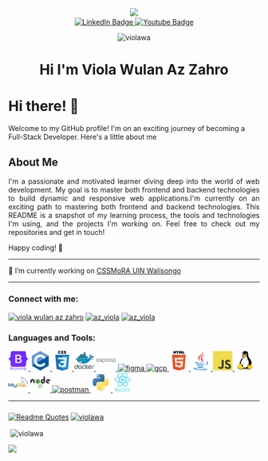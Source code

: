 <div id="header" align="center">
  <img src="https://media.giphy.com/media/LMcB8XospGZO8UQq87/giphy.gif" width="400"/>
</div>
<div id="badges" align="center">
  <a href="https://linkedin.com/in/violawulanazzahro">
    <img src="https://img.shields.io/badge/LinkedIn-blue?style=for-the-badge&logo=linkedin&logoColor=white" alt="LinkedIn Badge"/>
  </a>
  <a href="https://www.youtube.com/c/az_viola">
    <img src="https://img.shields.io/badge/YouTube-red?style=for-the-badge&logo=youtube&logoColor=white" alt="Youtube Badge"/>
  </a>
</div>
<p align="center"> <img src="https://komarev.com/ghpvc/?username=violawa&label=Profile%20views&color=0e75b6&style=flat" alt="violawa"/></p>

<h1 align="center">Hi I'm Viola Wulan Az Zahro</h1>

<h1> Hi there! 👋</h1>

Welcome to my GitHub profile! I'm on an exciting journey of becoming a Full-Stack Developer. Here's a little about me

## About Me

<p align="justify">I'm a passionate and motivated learner diving deep into the world of web development. My goal is to master both frontend and backend technologies to build dynamic and responsive web applications.I'm currently on an exciting path to mastering both frontend and backend technologies. This README is a snapshot of my learning process, the tools and technologies I'm using, and the projects I'm working on. Feel free to check out my repositories and get in touch!</p>

Happy coding! 🚀

---

🔭 I’m currently working on [CSSMoRA UIN Walisongo](https://cssmorawalisongo.org/)

---
###

<h3 align="left">Connect with me:</h3>
<p align="left">
<a href="https://linkedin.com/in/violawulanazzahro" target="blank"><img align="center" src="https://raw.githubusercontent.com/rahuldkjain/github-profile-readme-generator/master/src/images/icons/Social/linked-in-alt.svg" alt="viola wulan az zahro" height="30" width="40" /></a>
<a href="https://instagram.com/az_viola" target="blank"><img align="center" src="https://raw.githubusercontent.com/rahuldkjain/github-profile-readme-generator/master/src/images/icons/Social/instagram.svg" alt="az_viola" height="30" width="40" /></a>
<a href="https://www.youtube.com/c/az_viola" target="blank"><img align="center" src="https://raw.githubusercontent.com/rahuldkjain/github-profile-readme-generator/master/src/images/icons/Social/youtube.svg" alt="az_viola" height="30" width="40" /></a>
</p>

<h3 align="left">Languages and Tools:</h3>
<p align="left"> <a href="https://getbootstrap.com" target="_blank" rel="noreferrer"> <img src="https://raw.githubusercontent.com/devicons/devicon/master/icons/bootstrap/bootstrap-plain-wordmark.svg" alt="bootstrap" width="40" height="40"/> </a> <a href="https://www.cprogramming.com/" target="_blank" rel="noreferrer"> <img src="https://raw.githubusercontent.com/devicons/devicon/master/icons/c/c-original.svg" alt="c" width="40" height="40"/> </a> <a href="https://www.w3schools.com/css/" target="_blank" rel="noreferrer"> <img src="https://raw.githubusercontent.com/devicons/devicon/master/icons/css3/css3-original-wordmark.svg" alt="css3" width="40" height="40"/> </a> <a href="https://www.docker.com/" target="_blank" rel="noreferrer"> <img src="https://raw.githubusercontent.com/devicons/devicon/master/icons/docker/docker-original-wordmark.svg" alt="docker" width="40" height="40"/> </a> <a href="https://expressjs.com" target="_blank" rel="noreferrer"> <img src="https://raw.githubusercontent.com/devicons/devicon/master/icons/express/express-original-wordmark.svg" alt="express" width="40" height="40"/> </a> <a href="https://www.figma.com/" target="_blank" rel="noreferrer"> <img src="https://www.vectorlogo.zone/logos/figma/figma-icon.svg" alt="figma" width="40" height="40"/> </a> <a href="https://cloud.google.com" target="_blank" rel="noreferrer"> <img src="https://www.vectorlogo.zone/logos/google_cloud/google_cloud-icon.svg" alt="gcp" width="40" height="40"/> </a> <a href="https://www.w3.org/html/" target="_blank" rel="noreferrer"> <img src="https://raw.githubusercontent.com/devicons/devicon/master/icons/html5/html5-original-wordmark.svg" alt="html5" width="40" height="40"/> </a> <a href="https://www.java.com" target="_blank" rel="noreferrer"> <img src="https://raw.githubusercontent.com/devicons/devicon/master/icons/java/java-original.svg" alt="java" width="40" height="40"/> </a> <a href="https://developer.mozilla.org/en-US/docs/Web/JavaScript" target="_blank" rel="noreferrer"> <img src="https://raw.githubusercontent.com/devicons/devicon/master/icons/javascript/javascript-original.svg" alt="javascript" width="40" height="40"/> </a> <a href="https://www.linux.org/" target="_blank" rel="noreferrer"> <img src="https://raw.githubusercontent.com/devicons/devicon/master/icons/linux/linux-original.svg" alt="linux" width="40" height="40"/> </a> <a href="https://www.mysql.com/" target="_blank" rel="noreferrer"> <img src="https://raw.githubusercontent.com/devicons/devicon/master/icons/mysql/mysql-original-wordmark.svg" alt="mysql" width="40" height="40"/> </a> <a href="https://nodejs.org" target="_blank" rel="noreferrer"> <img src="https://raw.githubusercontent.com/devicons/devicon/master/icons/nodejs/nodejs-original-wordmark.svg" alt="nodejs" width="40" height="40"/> </a> <a href="https://postman.com" target="_blank" rel="noreferrer"> <img src="https://www.vectorlogo.zone/logos/getpostman/getpostman-icon.svg" alt="postman" width="40" height="40"/> </a> <a href="https://www.python.org" target="_blank" rel="noreferrer"> <img src="https://raw.githubusercontent.com/devicons/devicon/master/icons/python/python-original.svg" alt="python" width="40" height="40"/> </a> <a href="https://reactjs.org/" target="_blank" rel="noreferrer"> <img src="https://raw.githubusercontent.com/devicons/devicon/master/icons/react/react-original-wordmark.svg" alt="react" width="40" height="40"/> </a> </p>

---
###
[![Readme Quotes](https://quotes-github-readme.vercel.app/api?type=horizontal&theme=algolia)](https://github.com/piyushsuthar/github-readme-quotes)
<a href="https://git.io/streak-stats"><img src="https://github-readme-streak-stats.herokuapp.com?user=violawa&theme=radical&border_radius=1.5&date_format=M%20j%5B%2C%20Y%5D&mode=weekly&card_width=494&card_height=203show_icons=true&locale=en" alt="violawa"/></a>
<p>&nbsp;<img align="center" src="https://github-readme-stats.vercel.app/api?username=violawa&theme=radical&border_radius=1.5&date_format=M%20j%5B%2C%20Y%5D&mode=weekly&card_width=494&card_height=203"show_icons=true&locale=en" alt="violawa"/></p>
<p align="left"><a href="https://github.com/fatiharridho"><img src="https://github-readme-stats.vercel.app/api/top-langs/?username=violawa&theme=radical&layout=compact"></a></p> 
